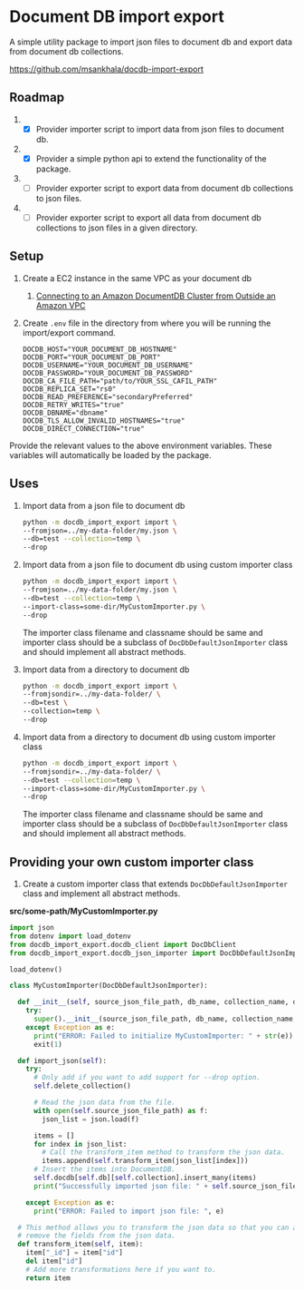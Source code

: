# Document DB import export

A simple utility package to import json files to document db and export data from document db collections.

https://github.com/msankhala/docdb-import-export

## Roadmap

1. - [x] Provider importer script to import data from json files to document db.
1. - [x] Provider a simple python api to extend the functionality of the package.
1. - [ ] Provider exporter script to export data from document db collections to json files.
1. - [ ] Provider exporter script to export all data from document db collections to json files in a given directory.

## Setup

1. Create a EC2 instance in the same VPC as your document db
    1. [Connecting to an Amazon DocumentDB Cluster from Outside an Amazon VPC](https://docs.aws.amazon.com/documentdb/latest/developerguide/connect-from-outside-a-vpc.html)
1. Create `.env` file in the directory from where you will be running the import/export command.

    ```env
    DOCDB_HOST="YOUR_DOCUMENT_DB_HOSTNAME"
    DOCDB_PORT="YOUR_DOCUMENT_DB_PORT"
    DOCDB_USERNAME="YOUR_DOCUMENT_DB_USERNAME"
    DOCDB_PASSWORD="YOUR_DOCUMENT_DB_PASSWORD"
    DOCDB_CA_FILE_PATH="path/to/YOUR_SSL_CAFIL_PATH"
    DOCDB_REPLICA_SET="rs0"
    DOCDB_READ_PREFERENCE="secondaryPreferred"
    DOCDB_RETRY_WRITES="true"
    DOCDB_DBNAME="dbname"
    DOCDB_TLS_ALLOW_INVALID_HOSTNAMES="true"
    DOCDB_DIRECT_CONNECTION="true"
    ```

Provide the relevant values to the above environment variables. These variables will automatically be loaded by the package.

## Uses

1. Import data from a json file to document db

    ```sh
    python -m docdb_import_export import \
    --fromjson=../my-data-folder/my.json \
    --db=test --collection=temp \
    --drop
    ```

1. Import data from a json file to document db using custom importer class

    ```sh
    python -m docdb_import_export import \
    --fromjson=../my-data-folder/my.json \
    --db=test --collection=temp \
    --import-class=some-dir/MyCustomImporter.py \
    --drop
    ```

    The importer class filename and classname should be same and importer class should be a subclass of `DocDbDefaultJsonImporter` class and should implement all abstract methods.

1. Import data from a directory to document db

    ```sh
    python -m docdb_import_export import \
    --fromjsondir=../my-data-folder/ \
    --db=test \
    --collection=temp \
    --drop
    ```

1. Import data from a directory to document db using custom importer class

    ```sh
    python -m docdb_import_export import \
    --fromjsondir=../my-data-folder/ \
    --db=test --collection=temp \
    --import-class=some-dir/MyCustomImporter.py \
    --drop
    ```

    The importer class filename and classname should be same and importer class should be a subclass of `DocDbDefaultJsonImporter` class and should implement all abstract methods.

## Providing your own custom importer class

1. Create a custom importer class that extends `DocDbDefaultJsonImporter` class and implement all abstract methods.

**src/some-path/MyCustomImporter.py**

```python
import json
from dotenv import load_dotenv
from docdb_import_export.docdb_client import DocDbClient
from docdb_import_export.docdb_json_importer import DocDbDefaultJsonImporter

load_dotenv()

class MyCustomImporter(DocDbDefaultJsonImporter):

  def __init__(self, source_json_file_path, db_name, collection_name, drop_collection):
    try:
      super().__init__(source_json_file_path, db_name, collection_name, drop_collection)
    except Exception as e:
      print("ERROR: Failed to initialize MyCustomImporter: " + str(e))
      exit(1)

  def import_json(self):
    try:
      # Only add if you want to add support for --drop option.
      self.delete_collection()

      # Read the json data from the file.
      with open(self.source_json_file_path) as f:
        json_list = json.load(f)

      items = []
      for index in json_list:
        # Call the transform_item method to transform the json data.
        items.append(self.transform_item(json_list[index]))
      # Insert the items into DocumentDB.
      self.docdb[self.db][self.collection].insert_many(items)
      print("Successfully imported json file: " + self.source_json_file_path)

    except Exception as e:
      print("ERROR: Failed to import json file: ", e)

  # This method allows you to transform the json data so that you can add or
  # remove the fields from the json data.
  def transform_item(self, item):
    item["_id"] = item["id"]
    del item["id"]
    # Add more transformations here if you want to.
    return item
```
